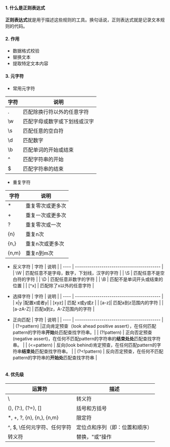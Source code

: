 #### 1. 什么是正则表达式

**正则表达式**就是用于描述这些规则的工具。换句话说，正则表达式就是记录文本规则的代码。

#### 2. 作用

- 数据格式校验
- 替换文本
- 提取特定文本内容

#### 3. 元字符

- 常用元字符

| 字符 | 说明                         |
| ---- | ---------------------------- |
| .    | 匹配除换行符以外的任意字符   |
| \w   | 匹配字母或数字或下划线或汉字 |
| \s   | 匹配任意的空白符             |
| \d   | 匹配数字                     |
| \b   | 匹配单词的开始或结束         |
| ^    | 匹配字符串的开始             |
| $    | 匹配字符串的结束             |

- 重复字符

| 字符  | 说明             |
| ----- | ---------------- |
| *     | 重复零次或更多次 |
| +     | 重复一次或更多次 |
| ?     | 重复零次或一次   |
| {n}   | 重复n次          |
| {n,}  | 重复n次或更多次  |
| {n,m} | 重复n到m次       |

- 反义字符
| 字符 | 说明                                       |
| ---- | ------------------------------------------ |
| \W   | 匹配任意不是字母，数字，下划线，汉字的字符 |
| \S   | 匹配任意不是空白符的字符                   |
| \D   | 匹配任意非数字的字符                       |
| \B   | 匹配不是单词开头或结束的位置               |
| [^x] | 匹配除了x以外的任意字符                    |

- 选择字符
| 字符 | 说明                                       |
| ---- | ------------------------------------------ |
| x\|y |配置x或者y|
| [xyz]   | 匹配 x或y或z                  |
|    [a-z]| 匹配a到z范围内的字符                     |
| [a-zA-Z]   | 匹配a到z，A-Z范围内的字符             |

- 正向匹配
| 字符 | 说明                                       |
| ---- | ------------------------------------------ |
| (?=pattern) |正向肯定预查（look ahead positive assert），在任何匹配pattern的字符串**开始**处匹配查找字符串。|
| (?!pattern) | 正向否定预查(negative assert)，在任何不匹配pattern的字符串的**结束处处**匹配查找字符串。 |
| (<=pattern) | 反向(look behind)肯定预查，在任何匹配pattern的字符串**结束处**匹配查找字符串。 |
| (?<!pattern) | 反向否定预查，在任何不匹配pattern的字符串的**开始处**匹配查找字符串 |



```

```



#### 4. 优先级

| **运算符**                  | **描述**                       |
| --------------------------- | ------------------------------ |
| \                           | 转义符                         |
| (), (?:), (?=), []          | 括号和方括号                   |
| *, +, ?, {n}, {n,}, {n,m}   | 限定符                         |
| ^, $, \任何元字符、任何字符 | 定位点和序列（即：位置和顺序） |
| 转义符                      | 替换，"或"操作                 |

